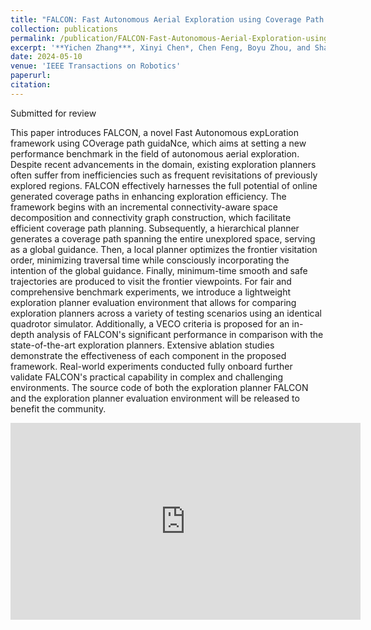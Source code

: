 ```yaml
---
title: "FALCON: Fast Autonomous Aerial Exploration using Coverage Path Guidance"
collection: publications
permalink: /publication/FALCON-Fast-Autonomous-Aerial-Exploration-using-Coverage-Path-Guidance  	
excerpt: '**Yichen Zhang***, Xinyi Chen*, Chen Feng, Boyu Zhou, and Shaojie Shen'
date: 2024-05-10
venue: 'IEEE Transactions on Robotics'
paperurl: 
citation: 
---
```


Submitted for review

This paper introduces FALCON, a novel Fast Autonomous expLoration framework using COverage path guidaNce, which aims at setting a new performance benchmark in the field of autonomous aerial exploration. Despite recent advancements in the domain, existing exploration planners often suffer from inefficiencies such as frequent revisitations of previously explored regions. FALCON effectively harnesses the full potential of online generated coverage paths in enhancing exploration efficiency. The framework begins with an incremental connectivity-aware space decomposition and connectivity graph construction, which facilitate efficient coverage path planning. Subsequently, a hierarchical planner generates a coverage path spanning the entire unexplored space, serving as a global guidance. Then, a local planner optimizes the frontier visitation order, minimizing traversal time while consciously incorporating the intention of the global guidance. Finally, minimum-time smooth and safe trajectories are produced to visit the frontier viewpoints. For fair and comprehensive benchmark experiments, we introduce a lightweight exploration planner evaluation environment that allows for comparing exploration planners across a variety of testing scenarios using an identical quadrotor simulator. Additionally, a VECO criteria is proposed for an in-depth analysis of FALCON's significant performance in comparison with the state-of-the-art exploration planners. Extensive ablation studies demonstrate the effectiveness of each component in the proposed framework. Real-world experiments conducted fully onboard further validate FALCON's practical capability in complex and challenging environments. The source code of both the exploration planner FALCON and the exploration planner evaluation environment will be released to benefit the community.

<iframe width="560" height="315" src="https://www.youtube.com/embed/BGH5T2kPbWw?si=YzrRhuvMmnMUnVJW" title="YouTube video player" frameborder="0" allow="accelerometer; autoplay; clipboard-write; encrypted-media; gyroscope; picture-in-picture; web-share" referrerpolicy="strict-origin-when-cross-origin" allowfullscreen></iframe>

<!-- [Download paper here](https://arxiv.org/pdf/2403.08365) -->

<!-- Recommended citation: X. Chen, Y. Zhang, B. Zhou, and S. Shen, ‘APACE: Agile and Perception-Aware Trajectory Generation for Quadrotor Flights’, arXiv preprint arXiv:2403. 08365, 2024. -->